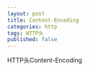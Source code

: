 ```yaml
---
layout: post
title: Content-Encoding
categories: http
tags: HTTP头
published: false
---
```


HTTP头Content-Encoding